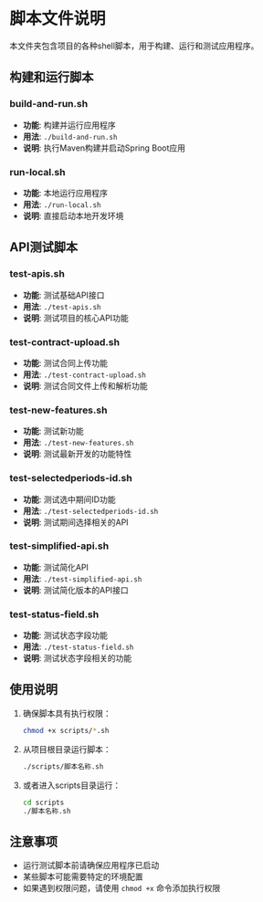 # 脚本文件说明

本文件夹包含项目的各种shell脚本，用于构建、运行和测试应用程序。

## 构建和运行脚本

### build-and-run.sh
- **功能**: 构建并运行应用程序
- **用法**: `./build-and-run.sh`
- **说明**: 执行Maven构建并启动Spring Boot应用

### run-local.sh
- **功能**: 本地运行应用程序
- **用法**: `./run-local.sh`
- **说明**: 直接启动本地开发环境

## API测试脚本

### test-apis.sh
- **功能**: 测试基础API接口
- **用法**: `./test-apis.sh`
- **说明**: 测试项目的核心API功能

### test-contract-upload.sh
- **功能**: 测试合同上传功能
- **用法**: `./test-contract-upload.sh`
- **说明**: 测试合同文件上传和解析功能

### test-new-features.sh
- **功能**: 测试新功能
- **用法**: `./test-new-features.sh`
- **说明**: 测试最新开发的功能特性

### test-selectedperiods-id.sh
- **功能**: 测试选中期间ID功能
- **用法**: `./test-selectedperiods-id.sh`
- **说明**: 测试期间选择相关的API

### test-simplified-api.sh
- **功能**: 测试简化API
- **用法**: `./test-simplified-api.sh`
- **说明**: 测试简化版本的API接口

### test-status-field.sh
- **功能**: 测试状态字段功能
- **用法**: `./test-status-field.sh`
- **说明**: 测试状态字段相关的功能

## 使用说明

1. 确保脚本具有执行权限：
   ```bash
   chmod +x scripts/*.sh
   ```

2. 从项目根目录运行脚本：
   ```bash
   ./scripts/脚本名称.sh
   ```

3. 或者进入scripts目录运行：
   ```bash
   cd scripts
   ./脚本名称.sh
   ```

## 注意事项

- 运行测试脚本前请确保应用程序已启动
- 某些脚本可能需要特定的环境配置
- 如果遇到权限问题，请使用 `chmod +x` 命令添加执行权限
